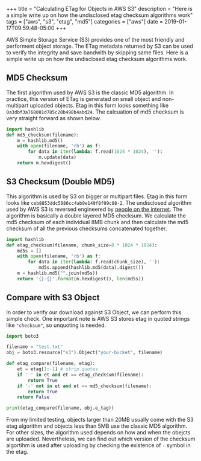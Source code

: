+++
title = "Calculating ETag for Objects in AWS S3"
description =  "Here is a simple write up on how the undisclosed etag checksum algorithms work"
tags = ["aws", "s3", "etag", "md5"]
categories = ["aws"]
date = 2019-01-17T09:59:48-05:00
+++

AWS Simple Storage Service (S3) provides one of the most friendly and performent object storage. The ETag metadata returned by S3 can be used to verify the integrity and save bandwith by skipping same files. Here is a simple write up on how the undisclosed etag checksum algorithms work.
<!--more-->

## MD5 Checksum

The first algorithm used by AWS S3 is the classic MD5 algorithm. In practice, this version of ETag is generated on small object and non-multipart uploaded objects. Etag in this form looks something like `0a3dbf3a768081d785c20b498b4abd24`. The calcuation of md5 checksum is very straight forward as shown below.

```Python
import hashlib
def md5_checksum(filename):
    m = hashlib.md5()
    with open(filename, 'rb') as f:
        for data in iter(lambda: f.read(1024 * 1024), ''):
            m.update(data)
    return m.hexdigest()
```

## S3 Checksum (Double MD5)

This algorithm is used by S3 on bigger or multipart files. Etag in this form looks like `ceb8853ddc5086cc4ab9e149f8f09c88-2`. The undisclosed algorithm used by AWS S3 is reversed engineered by [people on the internet](https://github.com/antespi/s3md5). The algorithm is basically a double layered MD5 checksum. We calculate the md5 checksum of each individual 8MB chunk and then calculate the md5 checksum of all the previous checksums concatenated together.

```Python
import hashlib
def etag_checksum(filename, chunk_size=8 * 1024 * 1024):
    md5s = []
    with open(filename, 'rb') as f:
        for data in iter(lambda: f.read(chunk_size), ''):
            md5s.append(hashlib.md5(data).digest())
    m = hashlib.md5("".join(md5s))
    return '{}-{}'.format(m.hexdigest(), len(md5s))
```

## Compare with S3 Object

In order to verify our download against S3 Object, we can perform this simple check. One important note is AWS S3 stores etag in quoted strings like `"checksum"`, so unquoting is needed.

```Python
import boto3

filename = "test.txt"
obj = boto3.resource("s3").Object("your-bucket", filename)

def etag_compare(filename, etag):
    et = etag[1:-1] # strip quotes
    if '-' in et and et == etag_checksum(filename):
        return True
    if '-' not in et and et == md5_checksum(filename):
        return True
    return False

print(etag_compare(filename, obj.e_tag))
```

From my limited testing, objects larger than 20MB usually come with the S3 etag algorithm and objects less than 5MB use the classic MD5 algorithm. For other sizes, the algorithm used depends on how and when the obejcts are uploaded. Nevertheless, we can find out which version of the checksum algortihm is used after uploading by checking the existence of `-` symbol in the etag.
